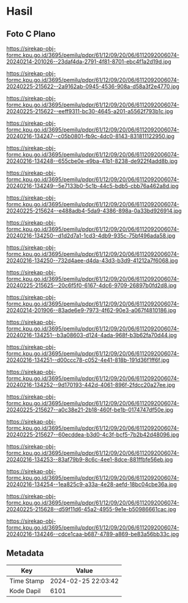# Hasil

## Foto C Plano

https://sirekap-obj-formc.kpu.go.id/3695/pemilu/pdpr/61/12/09/20/06/6112092006074-20240214-201026--23daf4da-2791-4f81-8701-ebc4f1a2d19d.jpg

https://sirekap-obj-formc.kpu.go.id/3695/pemilu/pdpr/61/12/09/20/06/6112092006074-20240225-215622--2a9162ab-0945-4536-908a-d58a3f2e4770.jpg

https://sirekap-obj-formc.kpu.go.id/3695/pemilu/pdpr/61/12/09/20/06/6112092006074-20240225-215622--eeff9311-bc30-4645-a201-a5562f793b1c.jpg

https://sirekap-obj-formc.kpu.go.id/3695/pemilu/pdpr/61/12/09/20/06/6112092006074-20240216-134247--c05b0801-fb9c-4dc0-8143-831811122950.jpg

https://sirekap-obj-formc.kpu.go.id/3695/pemilu/pdpr/61/12/09/20/06/6112092006074-20240216-134248--655cbe0e-e9ba-41b1-8238-de922f4add8b.jpg

https://sirekap-obj-formc.kpu.go.id/3695/pemilu/pdpr/61/12/09/20/06/6112092006074-20240216-134249--5e7133b0-5c1b-44c5-bdb5-cbb76a462a8d.jpg

https://sirekap-obj-formc.kpu.go.id/3695/pemilu/pdpr/61/12/09/20/06/6112092006074-20240225-215624--e488adb4-5da9-4386-898a-0a33bd926914.jpg

https://sirekap-obj-formc.kpu.go.id/3695/pemilu/pdpr/61/12/09/20/06/6112092006074-20240216-134250--d1d2d7a1-1cd3-4db9-935c-75bf496ada58.jpg

https://sirekap-obj-formc.kpu.go.id/3695/pemilu/pdpr/61/12/09/20/06/6112092006074-20240216-134250--732d4aee-d4da-43d3-b3d9-41212a7f6068.jpg

https://sirekap-obj-formc.kpu.go.id/3695/pemilu/pdpr/61/12/09/20/06/6112092006074-20240225-215625--20c6f5f0-6167-4dc6-9709-26897b0fd2d8.jpg

https://sirekap-obj-formc.kpu.go.id/3695/pemilu/pdpr/61/12/09/20/06/6112092006074-20240214-201906--83ade6e9-7973-4f62-90e3-a067f4810186.jpg

https://sirekap-obj-formc.kpu.go.id/3695/pemilu/pdpr/61/12/09/20/06/6112092006074-20240216-134251--b3a08603-d124-4ada-968f-b3b62fa70d44.jpg

https://sirekap-obj-formc.kpu.go.id/3695/pemilu/pdpr/61/12/09/20/06/6112092006074-20240216-134251--d00ccc78-c052-4e41-818b-191d36f1ff6f.jpg

https://sirekap-obj-formc.kpu.go.id/3695/pemilu/pdpr/61/12/09/20/06/6112092006074-20240216-134252--9d170193-442d-4061-896f-2fdcc20a27ee.jpg

https://sirekap-obj-formc.kpu.go.id/3695/pemilu/pdpr/61/12/09/20/06/6112092006074-20240225-215627--a0c38e21-2b18-460f-be1b-0174747df50e.jpg

https://sirekap-obj-formc.kpu.go.id/3695/pemilu/pdpr/61/12/09/20/06/6112092006074-20240225-215627--60ecddea-b3d0-4c3f-bcf5-7b2b42d48096.jpg

https://sirekap-obj-formc.kpu.go.id/3695/pemilu/pdpr/61/12/09/20/06/6112092006074-20240216-134253--83af79b9-8c6c-4ee1-8dce-881ffbfe56eb.jpg

https://sirekap-obj-formc.kpu.go.id/3695/pemilu/pdpr/61/12/09/20/06/6112092006074-20240216-134254--1ea825c9-a33a-4e28-aefd-18bc04cbe36a.jpg

https://sirekap-obj-formc.kpu.go.id/3695/pemilu/pdpr/61/12/09/20/06/6112092006074-20240225-215628--d59f11d6-45a2-4955-9e1e-b50986661cac.jpg

https://sirekap-obj-formc.kpu.go.id/3695/pemilu/pdpr/61/12/09/20/06/6112092006074-20240216-134246--cdce1caa-b687-4789-a869-be83a56bb33c.jpg


## Metadata

| Key        | Value               |
| ---------- | ------------------- |
| Time Stamp | 2024-02-25 22:03:42 |
| Kode Dapil | 6101                |



